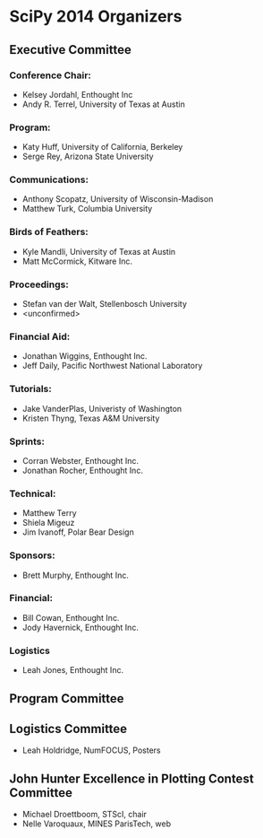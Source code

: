 # SciPy 2014 Organizers

## Executive Committee

### Conference Chair:

* Kelsey Jordahl, Enthought Inc 
* Andy R. Terrel, University of Texas at Austin

### Program:

* Katy Huff, University of California, Berkeley
* Serge Rey, Arizona State University 

### Communications:
 
* Anthony Scopatz, University of Wisconsin-Madison
* Matthew Turk, Columbia University

### Birds of Feathers:

* Kyle Mandli, University of Texas at Austin
* Matt McCormick, Kitware Inc.

### Proceedings:

* Stefan van der Walt, Stellenbosch University
* \<unconfirmed\>

### Financial Aid:

* Jonathan Wiggins, Enthought Inc.
* Jeff Daily, Pacific Northwest National Laboratory

### Tutorials:

* Jake VanderPlas, Univeristy of Washington
* Kristen Thyng, Texas A&M University

### Sprints:

*  Corran Webster, Enthought Inc.
*  Jonathan Rocher, Enthought Inc.

### Technical:

*  Matthew Terry
*  Shiela Migeuz
*  Jim Ivanoff, Polar Bear Design

### Sponsors:

* Brett Murphy, Enthought Inc.

### Financial:

* Bill Cowan, Enthought Inc.
* Jody Havernick, Enthought Inc.

### Logistics

* Leah Jones, Enthought Inc.


## Program Committee

<pending>

## Logistics Committee

* Leah Holdridge, NumFOCUS, Posters

## John Hunter Excellence in Plotting Contest Committee

* Michael Droettboom, STScI, chair
* Nelle Varoquaux, MINES ParisTech, web



